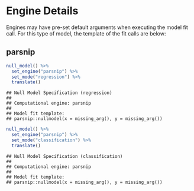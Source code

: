 # Engine Details

Engines may have pre-set default arguments when executing the model fit call. 
For this type of model, the template of the fit calls are below:

## parsnip


```r
null_model() %>% 
  set_engine("parsnip") %>% 
  set_mode("regression") %>% 
  translate()
```

```
## Null Model Specification (regression)
## 
## Computational engine: parsnip 
## 
## Model fit template:
## parsnip::nullmodel(x = missing_arg(), y = missing_arg())
```


```r
null_model() %>% 
  set_engine("parsnip") %>% 
  set_mode("classification") %>% 
  translate()
```

```
## Null Model Specification (classification)
## 
## Computational engine: parsnip 
## 
## Model fit template:
## parsnip::nullmodel(x = missing_arg(), y = missing_arg())
```

